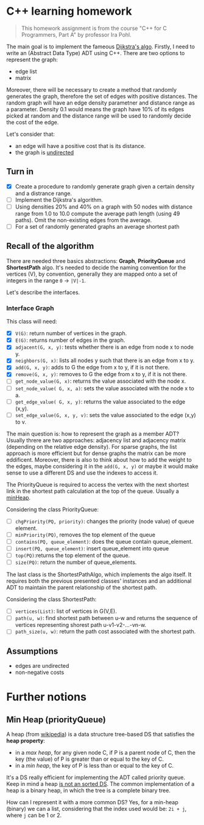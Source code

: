 # C++ learning homework
> This homework assignment is from the course "C++ for C Programmers, Part A" by professor Ira Pohl.

The main goal is to implement the fameous [Dijkstra's algo](https://en.wikipedia.org/wiki/Dijkstra's_algorithm). Firstly, I need to write an (Abstract Data Type) ADT using C++. There are two options to represent the graph:
- edge list
- matrix

Moreover, there will be necessary to create a method that randomly generates the graph, therefore the set of edges with positive distances. The random graph will have an edge density parametner and distance range as a parameter. 
Density 0.1 would means the graph have 10% of its edges picked at random and the distance range will be used to randomly decide the cost of the edge.

Let's consider that:
- an edge will have a positive cost that is its distance. 
- the graph is <u>undirected</u>
  
## Turn in
- [x] Create a procedure to randomly generate graph given a certain density and a distrance range.
- [ ] Implement the Dijkstra's algorithm.
- [ ] Using densities 20% and 40% on a graph with 50 nodes with distance range from 1.0 to 10.0 compute the average path length (using 49 paths). Omit the non-existing edges from the average.
- [ ] For a set of randomly generated graphs an average shortest path
  
## Recall of the algorithm
There are needed three basics abstractions: **Graph**, **PriorityQueue** and **ShortestPath** algo. It's needed to decide the naming convention for the vertices (V), by convention, generally they are mapped onto a set of integers in the range `0` -> `|V|-1`. 

Let's describe the interfaces.

### Interface Graph
This class will need:
- [x] `V(G)`: return number of vertices in the graph.
- [x] `E(G)`: returns number of edges in the graph.
- [x] `adjacent(G, x, y)`: tests whether there is an edge from node x to node y.
- [x] `neighbors(G, x)`: lists all nodes y such that there is an edge from x to y.
- [x] `add(G, x, y)`: adds to G the edge from x to y, if it is not there.
- [x] `remove(G, x, y)`: removes to G the edge from x to y, if it is not there.
- [ ] `get_node_value(G, x)`: returns the value associated with the node x.
- [ ] `set_node_value( G, x, a)`: sets the value associated with the node x to a.
- [ ] `get_edge_value( G, x, y)`: returns the value associated to the edge (x,y).
- [ ] `set_edge_value(G, x, y, v)`: sets the value associated to the edge (x,y) to v.

The main question is: how to represent the graph as a member ADT? Usually threre are two approaches: adjacency list and adjacency matrix (depending on the relative edge density). For sparse graphs, the list approach is more efficient but for dense graphs the matrix can be more eddificent. Moreover, there is also to think about how to add the weight to the edges, maybe considering it in the `add(G, x, y)` or maybe it would make sense to use a different DS and use the indexes to access it. 

The PriorityQueue is required to access the vertex with the next shortest link in the shortest path calculation at the top of the queue. Usually a [minHeap](https://en.wikipedia.org/wiki/Min-max_heap).

Considering the class PriorityQueue:
- [ ] `chgPriority(PQ, priority)`: changes the priority (node value) of queue element.
- [ ] `minPriority(PQ)`, removes the top element of the queue
- [ ] `contains(PQ, queue_element)`: does the queue contain queue_element.
- [ ] `insert(PQ, queue_element)`: insert queue_element into queue
- [ ] `top(PQ)`:returns the top element of the queue.
- [ ] `size(PQ)`: return the number of queue_elements.

The last class is the ShortestPathAlgo, which implements the algo itself. It requires both the previous presented classes' instances and an additional ADT to maintain the parent relationship of the shortest path.

Considering the class ShortestPath:
- [ ] `vertices(List)`: list of vertices in G(V,E).
- [ ] `path(u, w)`: find shortest path between u-w and returns the sequence of vertices representing shorest path u-v1-v2-…-vn-w.
- [ ] `path_size(u, w)`: return the path cost associated with the shortest path.

## Assumptions
- edges are undirected
- non-negative costs


# Further notions
## Min Heap (priorityQueue)
A heap (from [wikipedia](https://en.wikipedia.org/wiki/Heap_(data_structure))) is a data structure tree-based DS that satisfies the **heap property**: 
- in a *max heap*, for any given node C, if P is a parent node of C, then the key (the value) of P is greater than or equal to the key of C. 
- in a *min heap*, the key of P is less than or equal to the key of C. 

It's a DS really efficient for implementing the ADT called priority queue. Keep in mind a heap <u>is not an sorted DS</u>. The common implementation of a heap is a binary heap, in which the tree is a complete binary tree. 

How can I represent it with a more common DS? Yes, for a min-heap (binary) we can a list, considering that the index used would be: `2i + j`, where `j` can be 1 or 2.